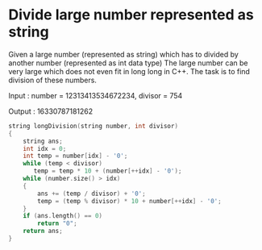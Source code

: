 # Divide large number represented as string

Given a large number (represented as string) which has to divided by another number (represented as int data type)
The large number can be very large which does not even fit in long long in C++. The task is to find division of these numbers.

Input : number  = 12313413534672234, divisor = 754
        
Output : 16330787181262

```cpp
string longDivision(string number, int divisor) 
{ 
    string ans; 
    int idx = 0; 
    int temp = number[idx] - '0'; 
    while (temp < divisor) 
       temp = temp * 10 + (number[++idx] - '0'); 
    while (number.size() > idx) 
    { 
        ans += (temp / divisor) + '0'; 
        temp = (temp % divisor) * 10 + number[++idx] - '0'; 
    } 
    if (ans.length() == 0) 
        return "0"; 
    return ans; 
} 
```
